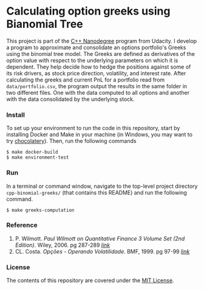 Calculating option greeks using Bianomial Tree
==============================

This project is part of the [C++ Nanodegree](https://www.udacity.com/course/c-plus-plus-nanodegree--nd213)
 program from Udacity. I develop a program to approximate and consolidate an
 options portfolio's Greeks using the binomial tree model. The Greeks are
 defined as derivatives of the option value with respect to the underlying
 parameters on which it is dependent. They help decide how to hedge the
 positions against some of its risk drivers, as stock price direction,
 volatility, and interest rate. After calculating the greeks and current PnL
 for a portfolio read from `data/portfolio.csv`, the program output the results
 in the same folder in two different files. One with the data computed to all
 options and another with the data consolidated by the underlying stock.


### Install
To set up your environment to run the code in this repository, start by
 installing Docker and Make in your machine (in Windows, you may want to try
 [chocolatery](https://chocolatey.org/packages/make)). Then, run the following
 commands

```shell
$ make docker-build
$ make environment-test
```


### Run
In a terminal or command window, navigate to the top-level project directory
 `cpp-binomial-greeks/` (that contains this README) and run the following
 command.

```shell
$ make greeks-computation
```

### Reference
1. P. Wilmott.  *Paul Wilmott on Quantitative Finance 3 Volume Set
 (2nd Edition)*. Wiley, 2006. pg 287-289 [*link*](https://bit.ly/3w8YGPQ)
2. CL. Costa.  *Opções - Operando Volatilidade*. BMF, 1999. pg 97-99
 [*link*](https://bit.ly/3db063z)


### License
The contents of this repository are covered under the [MIT License](LICENSE).
